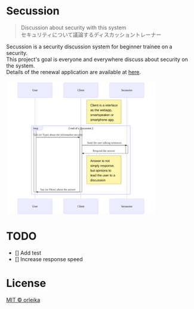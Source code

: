 # Secussion

> Discussion about security with this system  
> セキュリティについて議論するディスカッショントレーナー


Secussion is a security discussion system for beginner trainee on a security.  
This project's goal is everyone and everywhere discuss about security on the system.  
Details of the renewal application are available at [here](http://slides.com/orleika/secussion).

<img src="www/img/diagram.svg" alt="system sequential diagram" width="400px">

# TODO

- [] Add test
- [] Increase response speed

# License

[MIT © orleika](LICENSE)
